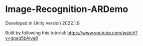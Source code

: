 # Image-Recognition-ARDemo

Developed in Unity version 2022.1.9

Built by following this tutorial: https://www.youtube.com/watch?v=gpaq5bAjya8
